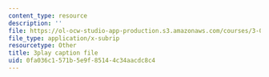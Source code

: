 ```yaml
---
content_type: resource
description: ''
file: https://ol-ocw-studio-app-production.s3.amazonaws.com/courses/3-091sc-introduction-to-solid-state-chemistry-fall-2010/0fa036c1571b5e9f85144c34aacdc8c4_h57hFAsLAGo.vtt
file_type: application/x-subrip
resourcetype: Other
title: 3play caption file
uid: 0fa036c1-571b-5e9f-8514-4c34aacdc8c4
---
```

